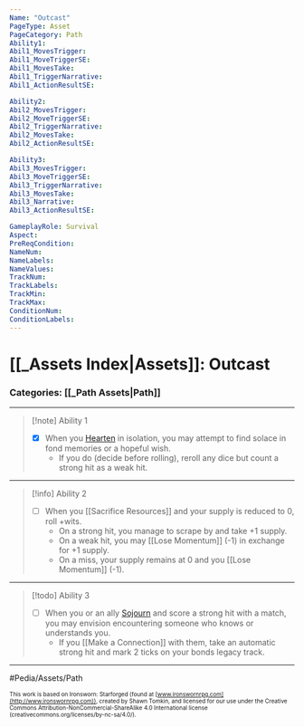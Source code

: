 ```yaml
---
Name: "Outcast"
PageType: Asset
PageCategory: Path
Ability1:
Abil1_MovesTrigger:
Abil1_MoveTriggerSE:
Abil1_MovesTake:
Abil1_TriggerNarrative:
Abil1_ActionResultSE:

Ability2:
Abil2_MovesTrigger:
Abil2_MoveTriggerSE:
Abil2_TriggerNarrative:
Abil2_MovesTake:
Abil2_ActionResultSE:

Ability3:
Abil3_MovesTrigger:
Abil3_MoveTriggerSE:
Abil3_TriggerNarrative:
Abil3_MovesTake:
Abil3_Narrative:
Abil3_ActionResultSE:

GameplayRole: Survival
Aspect:
PreReqCondition: 
NameNum:
NameLabels:
NameValues:
TrackNum:
TrackLabels:
TrackMin:
TrackMax:
ConditionNum:
ConditionLabels:
---
```

# [[_Assets Index|Assets]]: Outcast
### Categories: [[_Path Assets|Path]]
___
> [!note] Ability 1
> - [x] When you [Hearten](z_Obsi-Forge-Apedia/Moves/Recover/Hearten.md) in isolation, you may attempt to find solace in fond memories or a hopeful wish. 
> 	- If you do (decide before rolling), reroll any dice but count a strong hit as a weak hit.
___
> [!info] Ability 2
> - [ ] When you [[Sacrifice Resources]] and your supply is reduced to 0, roll +wits. 
> 	- On a strong hit, you manage to scrape by and take +1 supply. 
> 	- On a weak hit, you may [[Lose Momentum]] (-1) in exchange for +1 supply. 
> 	- On a miss, your supply remains at 0 and you [[Lose Momentum]] (-1).
___
> [!todo] Ability 3
> - [ ] When you or an ally [Sojourn](z_Obsi-Forge-Apedia/Moves/Recover/Sojourn.md) and score a strong hit with a match, you may envision encountering someone who knows or understands you. 
> 	- If you [[Make a Connection]] with them, take an automatic strong hit and mark 2 ticks on your bonds legacy track.
___

#Pedia/Assets/Path 

<font size=-2>This work is based on Ironsworn: Starforged (found at [www.ironswornrpg.com](http://www.ironswornrpg.com)), created by Shawn Tomkin, and licensed for our use under the Creative Commons Attribution-NonCommercial-ShareAlike 4.0 International license  (creativecommons.org/licenses/by-nc-sa/4.0/).</font>